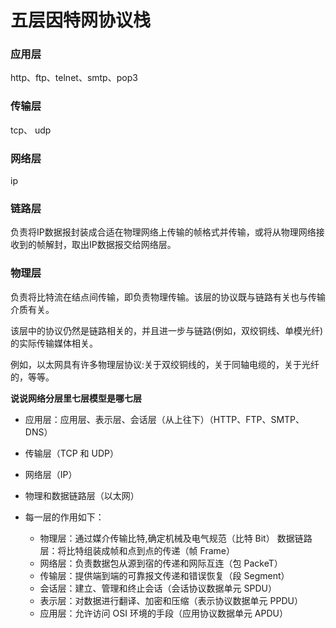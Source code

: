 

# 五层因特网协议栈

### 应用层

http、ftp、telnet、smtp、pop3

### 传输层

tcp、 udp

### 网络层

ip

### 链路层

负责将IP数据报封装成合适在物理网络上传输的帧格式并传输，或将从物理网络接收到的帧解封，取出IP数据报交给网络层。

### 物理层

负责将比特流在结点间传输，即负责物理传输。该层的协议既与链路有关也与传输介质有关。

该层中的协议仍然是链路相关的，并且进一步与链路(例如，双绞铜线、单模光纤)的实际传输媒体相关。

例如，以太网具有许多物理层协议:关于双绞铜线的，关于同轴电缆的，关于光纤的，等等。



**说说网络分层里七层模型是哪七层**

- 应用层：应用层、表示层、会话层（从上往下）（HTTP、FTP、SMTP、DNS）

- 传输层（TCP 和 UDP）

- 网络层（IP）

- 物理和数据链路层（以太网）

- 每一层的作用如下：

  - 物理层：通过媒介传输比特,确定机械及电气规范（比特 Bit）
    数据链路层：将比特组装成帧和点到点的传递（帧 Frame）
  - 网络层：负责数据包从源到宿的传递和网际互连（包 PackeT）
  - 传输层：提供端到端的可靠报文传递和错误恢复（段 Segment）
  - 会话层：建立、管理和终止会话（会话协议数据单元 SPDU）
  - 表示层：对数据进行翻译、加密和压缩（表示协议数据单元 PPDU）
  - 应用层：允许访问 OSI 环境的手段（应用协议数据单元 APDU）
